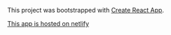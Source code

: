 This project was bootstrapped with [Create React App](https://github.com/facebook/create-react-app).

[This app is hosted on netlify](https://chatsupport.netlify.com)
